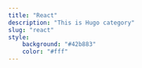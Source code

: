 ```yaml
---
title: "React"
description: "This is Hugo category"
slug: "react"
style:
    background: "#42b883"
    color: "#fff"
---
```

